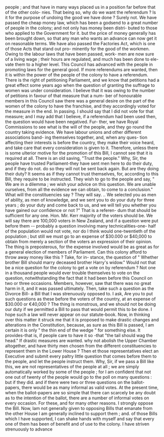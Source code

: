 people ; and that have in many ways placed us in a position far before that of the other colo- nies. That being so, why do we want the referendum ? Is it for the purpose of undoing the good we have done ? Surely not. We have passed the cheap money law, which has been a godsend to a great number of people in the colony; and not only has money been distri- buted to those who applied to the Government for it. but the price of money generally has been brought down, so that any man who wants an advance can now get it on reasonable terms. We have also passed the Factories Act, which is one of those Acts that stand out pro- minently for the good of the workmen. Owing to the labour laws that have been passed, work- men are now sure of a living wage ; their hours are regulated, and much has been done to ele- vate them to a higher level. This Council has advanced with the people in promoting laws for the general good. If more referendums are wanted, then it is within the power of the people of the colony to have a referendum. There is the right of petitioning Parliament, and we know that petitions had a great effect some years ago when the question of granting the suffrage to women was under consideration. I believe that it was owing to the number of petitions in favour of that measure that a num- ber of honourable members in this Council saw there was a general desire on the part of the women of the colony to have the franchise, and they accordingly voted for the measure in the end. In passing. I should say that I did not vote for that measure; and I may add that I believe, if a referendum had been used then, the question would have been negatived. Fur- ther, we have Royal Commissions to see what is the will of the people, and they go round the country taking evidence. We have labour unions and other different associations band- ing themselves together, and, when any ques- tion affecting their interests is before the country, they make their voice heard, and take care that every consideration is given to it. Therefore, unless there is some ulterior motive for the promotion of this Bill, I cannot see that it is required at all. There is an old saving, "Trust the people." Why, Sir, the people have trusted Parliament-they have sent men here to do their duty, and if they do not. do so they will not be sent back again. But are they doing their duty? It seems as if they cannot trust themselves, for, according to this Bill, they require to be instructed. They wish to go to the people and say, " We are in a dilemma ; we wish your advice on this question. We are unable ourselves, from all the evidence we can obtain, to come to a conclusion." What will the constituencies say ? They will say. .. We selected you as men of ability, as men of knowledge, and we sent you to do your duty for three years ; do your duty and come back to us, and we will tell you whether you have gained our confidence or not ?" That is a referen- dum that should be sufficient for any one. Hon. Mir. Kerr majority of the voters should be. We will say there are 100,000 voters in New Zealand, and if a question were put before them -- probably a question involving many technicalities-one- half of the population would not vote, nor do I think would one-twentieth of the population ; but still we must go to an expense of $30.000 or $40,000 to obtain from merely a section of the voters an expression of their opinion. The thing is preposterous, for the expense involved would be as great as for a general election of members of Parliament. Can this colony afford to throw away money like this ? Take, for in- stance, the question of " Whether brother Bill should marry deceased brother Harry's widow." Would not that be a nice question for the colony to get a vote on by referendum ? Not one in a thousand people would ever trouble themselves to vote on the question, notwithstanding the fact that it had been before this Council on two or three occasions. Members, however, saw that there was no great harm in it, and it was passed ultimately. Then, take such a question as the Divorce Bill- a Bill that I was strenuously opposed to. I ask, Are you to put such questions as these before the voters of the country, at an expense of $30.000 or €40,000 ? The thing is monstrous, and we should not be doing our duty if we permitted a Bill to pass that would permit this to be done. I hope such a law will never appear on our statute-book. Now, in thinking over this matter it struck me that it is proposed to make drastic changes and alterations in the Constitution, because, as sure as this Bill is passed, I am certain it is only " the thin end of the wedge " for something else. It provides-that is, if people care to have it so -that "the tail should wag the head." If drastic measures are wanted. why not abolish the Upper Chamber altogether, and have thirty men chosen from the different constituencies to represent them in the Lower House ? Then et those representatives elect an Executive and submit every paltry little question that comes before them to the people, and let the people instruct them. Why, Sir, if we pass a Bill like this, we are not representatives of the people at all ; we are simply automatically worked by some of the people ; for I am confident that not one out of twenty of the people would go to the poll on many questions : but if they did. and if there were two or three questions on the ballot-papers, there would be as many informal as valid votes. At the present time, when the ballot-papers are so simple that there can scarcely be any doubt as to the intention of the ballot, there are a number of informal votes on every occasion. For these, and for many other reasons. I strongly oppose the Bill. Now, Iam not generally given to opposing Bills that emanate from the other House I am generally inclined to support them ; and. of those Bills which I have supported, I can shake hands with myself and say that every one of them has been of benefit and of use to the colony. I have striven strenuously to advance 